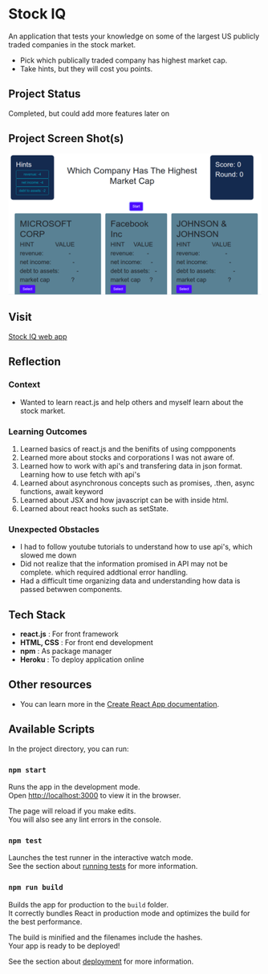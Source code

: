 
# Stock IQ

An application that tests your knowledge on some of the largest US publicly traded companies in the stock market.
* Pick which publically traded company has highest market cap.
* Take hints, but they will cost you points.


## Project Status
Completed, but could add more features later on

## Project Screen Shot(s)

![Weather App](/stock_IQ.png)

## Visit

[Stock IQ web app](https://stock-iq.herokuapp.com)

## Reflection

### Context
* Wanted to learn react.js and help others and myself learn about the stock market.

### Learning Outcomes
1. Learned basics of react.js and the benifits of using compponents
2. Learned more about stocks and corporations I was not aware of.
3. Learned how to work with api's and transfering data in json format. Learning how to use fetch with api's
4. Learned about asynchronous concepts such as promises, .then, async functions, await keyword
5. Learned about JSX and how javascript can be with inside html.
6. Learned about react hooks such as setState.
### Unexpected Obstacles
* I had to follow youtube tutorials to understand how to use api's, which slowed me down
* Did not realize that the information promised in API may not be complete. which required addtional error handling.
* Had a difficult time organizing data and understanding how data is passed betwwen components.


## Tech Stack
* **react.js** : For front framework
* **HTML, CSS** : For front end development
* **npm** : As package manager
* **Heroku** : To deploy application online

## Other resources
* You can learn more in the [Create React App documentation](https://facebook.github.io/create-react-app/docs/getting-started).


## Available Scripts

In the project directory, you can run:

### `npm start`

Runs the app in the development mode.<br>
Open [http://localhost:3000](http://localhost:3000) to view it in the browser.

The page will reload if you make edits.<br>
You will also see any lint errors in the console.

### `npm test`

Launches the test runner in the interactive watch mode.<br>
See the section about [running tests](https://facebook.github.io/create-react-app/docs/running-tests) for more information.

### `npm run build`

Builds the app for production to the `build` folder.<br>
It correctly bundles React in production mode and optimizes the build for the best performance.

The build is minified and the filenames include the hashes.<br>
Your app is ready to be deployed!

See the section about [deployment](https://facebook.github.io/create-react-app/docs/deployment) for more information.

